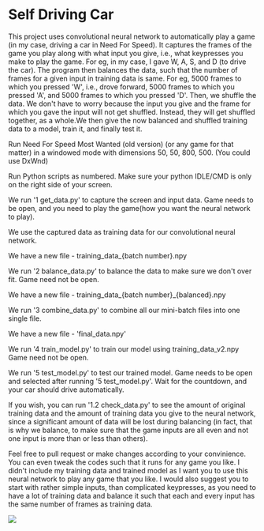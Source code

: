 # Self Driving Car

This project uses convolutional neural network to automatically play a game (in my case, driving a car in Need For Speed). It captures the frames of the game you play along with what input you give, i.e., what keypresses you make to play the game. For eg, in my case, I gave W, A, S, and D (to drive the car). The program then balances the data, such that the number of frames for a given input in training data is same. For eg, 5000 frames to which you pressed 'W', i.e., drove forward, 5000 frames to which you pressed 'A', and 5000 frames to which you pressed 'D'. Then, we shuffle the data. We don't have to worry because the input you give and the frame for which you gave the input will not get shuffled. Instead, they will get shuffled together, as a whole.We then give the now balanced and shuffled training data to a model, train it, and finally test it.

Run Need For Speed Most Wanted (old version) (or any game for that matter) in a windowed mode with dimensions 50, 50, 800, 500. (You could use DxWnd)

Run Python scripts as numbered. Make sure your python IDLE/CMD is only on the right side of your screen.

We run '1 get_data.py' to capture the screen and input data. Game needs to be open, and you need to play the game(how you want the neural network to play).

We use the captured data as training data for our convolutional neural network.

We have a new file - training_data_{batch number}.npy

We run '2 balance_data.py' to balance the data to make sure we don't over fit. Game need not be open.

We have a new file - training_data_{batch number}_{balanced}.npy

We run '3 combine_data.py' to combine all our mini-batch files into one single file.

We have a new file - 'final_data.npy'

We run '4 train_model.py' to train our model using training_data_v2.npy Game need not be open.

We run '5 test_model.py' to test our trained model. Game needs to be open and selected after running '5 test_model.py'. Wait for the countdown, and your car should drive automatically.

If you wish, you can run '1.2 check_data.py' to see the amount of original training data and the amount of training data you give to the neural network, since a significant amount of data will be lost during balancing (in fact, that is why we balance, to make sure that the game inputs are all even and not one input is more than or less than others).

Feel free to pull request or make changes according to your convinience. You can even tweak the codes such that it runs for any game you like. I didn't include my training data and trained model as I want you to use this neural network to play any game that you like. I would also suggest you to start with rather simple inputs, than complicated keypresses, as you need to have a lot of training data and balance it such that each and every input has the same number of frames as training data.

![](nfs.gif)
